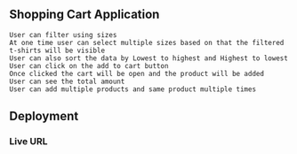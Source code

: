## Shopping Cart Application

    User can filter using sizes
    At one time user can select multiple sizes based on that the filtered t-shirts will be visible
    User can also sort the data by Lowest to highest and Highest to lowest
    User can click on the add to cart button
    Once clicked the cart will be open and the product will be added
    User can see the total amount
    User can add multiple products and same product multiple times

## Deployment

### Live URL
